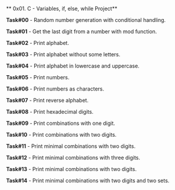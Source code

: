 ** 0x01. C - Variables, if, else, while Project**

**Task#00** - Random number generation with conditional handling.

**Task#01** - Get the last digit from a number with mod function.

**Task#02** - Print alphabet.

**Task#03** - Print alphabet without some letters.

**Task#04** - Print alphabet in lowercase and uppercase.

**Task#05** - Print numbers.

**Task#06** - Print numbers as characters.

**Task#07** - Print reverse alphabet.

**Task#08** - Print hexadecimal digits.

**Task#09** - Print combinations with one digit.

**Task#10** - Print combinations with two digits.

**Task#11** - Print minimal combinations with two digits.

**Task#12** - Print minimal combinations with three digits.

**Task#13** - Print minimal combinations with two digits.

**Task#14** - Print minimal combinations with two digits and two sets.
